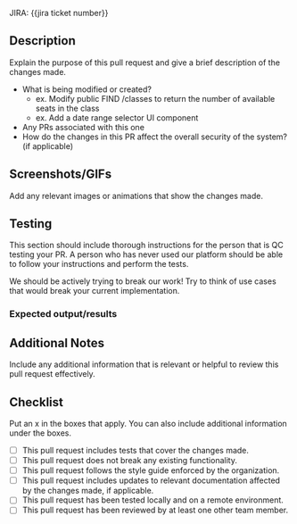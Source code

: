 JIRA: {{jira ticket number}}

## Description

Explain the purpose of this pull request and give a brief description of the changes made.

 - What is being modified or created?
    - ex. Modify public FIND /classes to return the number of available seats in the class
    - ex. Add a date range selector UI component
 - Any PRs associated with this one
 - How do the changes in this PR affect the overall security of the system? (if applicable)

## Screenshots/GIFs

Add any relevant images or animations that show the changes made.

## Testing

This section should include thorough instructions for the person that is QC testing your PR. A person who has never used
our platform should be able to follow your instructions and perform the tests.

We should be actively trying to break our work! Try to think of use cases that would break your current implementation.

### Expected output/results

## Additional Notes

Include any additional information that is relevant or helpful to review this pull request effectively.

## Checklist

Put an x in the boxes that apply. You can also include additional information under the boxes.

- [ ] This pull request includes tests that cover the changes made.
- [ ] This pull request does not break any existing functionality.
- [ ] This pull request follows the style guide enforced by the organization.
- [ ] This pull request includes updates to relevant documentation affected by the changes made, if applicable.
- [ ] This pull request has been tested locally and on a remote environment.
- [ ] This pull request has been reviewed by at least one other team member.
